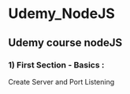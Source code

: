 # Udemy_NodeJS

<h2> Udemy course nodeJS </h2> 
<h3> 1) First Section - Basics :</h3>
<p>Create Server and Port Listening</p>
